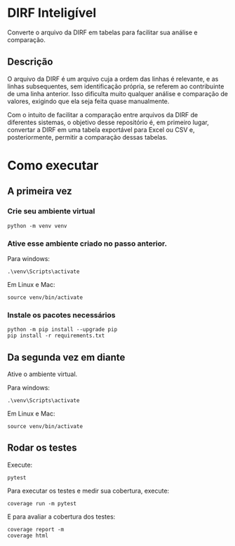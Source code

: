 # DIRF Inteligível
Converte o arquivo da DIRF em tabelas para facilitar sua análise e comparação.

## Descrição
O arquivo da DIRF é um arquivo cuja a ordem das linhas é relevante, e as linhas subsequentes, sem identificação própria, se referem ao contribuinte de uma linha anterior. Isso dificulta muito qualquer análise e comparação de valores, exigindo que ela seja feita quase manualmente.

Com o intuito de facilitar a comparação entre arquivos da DIRF de diferentes sistemas, o objetivo desse repositório é, em primeiro lugar, convertar a DIRF em uma tabela exportável para Excel ou CSV e, posteriormente, permitir a comparação dessas tabelas.

# Como executar

## A primeira vez
### Crie seu ambiente virtual
```
python -m venv venv
```
### Ative esse ambiente criado no passo anterior.

Para windows:
```
.\venv\Scripts\activate
```

Em Linux e Mac:
```
source venv/bin/activate
```
### Instale os pacotes necessários
```
python -m pip install --upgrade pip
pip install -r requirements.txt
```
## Da segunda vez em diante
Ative o ambiente virtual.

Para windows:
```
.\venv\Scripts\activate
```

Em Linux e Mac:
```
source venv/bin/activate
```

## Rodar os testes
Execute:
```
pytest
```
Para executar os testes e medir sua cobertura, execute:
```
coverage run -m pytest
```
E para avaliar a cobertura dos testes:
```
coverage report -m
coverage html
```
